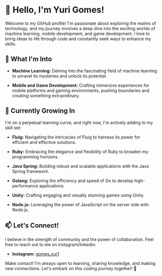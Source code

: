 # 👋 Hello, I'm Yuri Gomes!

Welcome to my GitHub profile! I'm passionate about exploring the realms of technology, and my journey involves a deep dive into the exciting worlds of machine learning, mobile development, and game development. I love to bring ideas to life through code and constantly seek ways to enhance my skills.

## 👀 What I'm Into

- **Machine Learning:** Delving into the fascinating field of machine learning to unravel its mysteries and unlock its potential.
  
- **Mobile and Game Development:** Crafting immersive experiences for mobile platforms and gaming environments, pushing boundaries and creating something extraordinary. 

## 🌱 Currently Growing In

I'm on a perpetual learning curve, and right now, I'm actively adding to my skill set:

- **Fluig:** Navigating the intricacies of Fluig to harness its power for efficient and effective solutions.

- **Ruby:** Embracing the elegance and flexibility of Ruby to broaden my programming horizons.

- **Java Spring:** Building robust and scalable applications with the Java Spring framework.

- **Golang:** Exploring the efficiency and speed of Go to develop high-performance applications.

- **Unity:** Crafting engaging and visually stunning games using Unity.

- **Node.js:** Leveraging the power of JavaScript on the server side with Node.js.

## 📫 Let's Connect!

I believe in the strength of community and the power of collaboration. Feel free to reach out to me on instagram/linkedin:

- **Instagram:** [gomes_yur1](https://www.instagram.com/gomes_yur1/)

Make contact! I'm always open to learning, sharing knowledge, and making new connections. Let's embark on this coding journey together! 🚀
